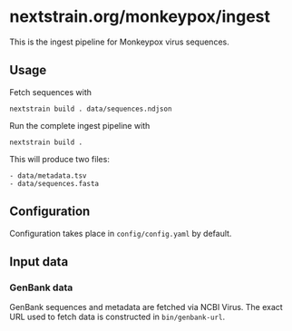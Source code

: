 # nextstrain.org/monkeypox/ingest

This is the ingest pipeline for Monkeypox virus sequences.

## Usage

Fetch sequences with
```
nextstrain build . data/sequences.ndjson
```

Run the complete ingest pipeline with
```
nextstrain build .
```
This will produce two files:

    - data/metadata.tsv
    - data/sequences.fasta

## Configuration

Configuration takes place in `config/config.yaml` by default.


## Input data

### GenBank data

GenBank sequences and metadata are fetched via NCBI Virus.
The exact URL used to fetch data is constructed in `bin/genbank-url`.

